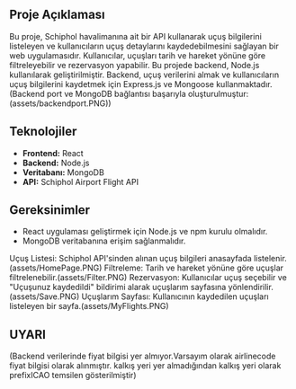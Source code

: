 ## Proje Açıklaması

Bu proje, Schiphol havalimanına ait bir API kullanarak uçuş bilgilerini listeleyen ve kullanıcıların uçuş detaylarını kaydedebilmesini sağlayan bir web uygulamasıdır. Kullanıcılar, uçuşları tarih ve hareket yönüne göre filtreleyebilir ve rezervasyon yapabilir.
Bu projede backend, Node.js kullanılarak geliştirilmiştir. Backend, uçuş verilerini almak ve kullanıcıların uçuş bilgilerini kaydetmek için Express.js ve Mongoose kullanmaktadır.(Backend port ve MongoDB bağlantısı başarıyla oluşturulmuştur: (assets/backendport.PNG))

## Teknolojiler

- **Frontend:** React
- **Backend:** Node.js
- **Veritabanı:** MongoDB
- **API:** Schiphol Airport Flight API

## Gereksinimler

- React uygulaması geliştirmek için Node.js ve npm kurulu olmalıdır.
- MongoDB veritabanına erişim sağlanmalıdır.

Uçuş Listesi: Schiphol API'sinden alınan uçuş bilgileri anasayfada listelenir.(assets/HomePage.PNG)
Filtreleme: Tarih ve hareket yönüne göre uçuşlar filtrelenebilir.(assets/Filter.PNG)
Rezervasyon: Kullanıcılar uçuş seçebilir ve "Uçuşunuz kaydedildi" bildirimi alarak uçuşlarım sayfasına yönlendirilir.(assets/Save.PNG)
Uçuşlarım Sayfası: Kullanıcının kaydedilen uçuşları listeleyen bir sayfa.(assets/MyFlights.PNG)

## UYARI

(Backend verilerinde fiyat bilgisi yer almıyor.Varsayım olarak airlinecode fiyat bilgisi olarak alınmıştır.
kalkış yeri yer almadığından kalkış yeri olarak prefixICAO temsilen gösterilmiştir)
